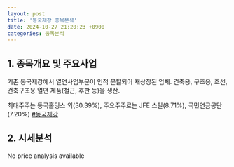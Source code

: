 ```yaml
---
layout: post
title: '동국제강 종목분석'
date: 2024-10-27 21:20:23 +0900
categories: 종목분석
---
```


## 1. 종목개요 및 주요사업

기존 동국제강에서 열연사업부문이 인적 분할되어 재상장된 업체. 건축용, 구조용, 조선, 건축구조용 열연 제품(철근, 후판 등)을 생산. 

최대주주는 동국홀딩스 외(30.39%), 주요주주로는 JFE 스틸(8.71%), 국민연금공단(7.20%) 
[#동국제강](#)

## 2. 시세분석

No price analysis available
